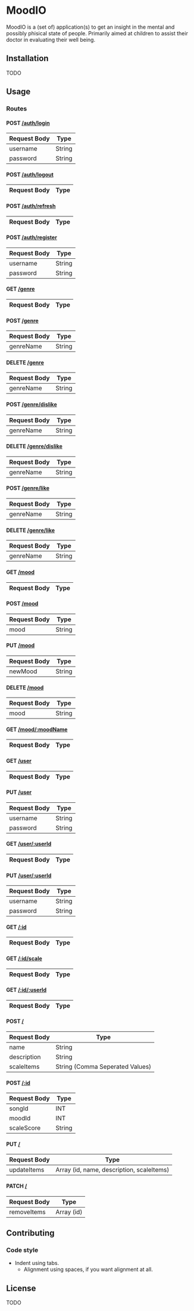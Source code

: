 # MoodIO
MoodIO is a (set of) application(s) to get an insight in the mental and
possibly phisical state of people. Primarily aimed at children to assist their
doctor in evaluating their well being.

## Installation
TODO

## Usage
### Routes
#### POST [/auth/login](https://mood-io.herokuapp.com/auth/login)
Request Body | Type
--- | ---
username | String
password | String

#### POST [/auth/logout](https://mood-io.herokuapp.com/auth/refresh)
Request Body | Type
--- | ---

#### POST [/auth/refresh](https://mood-io.herokuapp.com/auth/refresh)
Request Body | Type
--- | ---

#### POST [/auth/register](https://mood-io.herokuapp.com/auth/register)
Request Body | Type
--- | ---
username | String
password | String

#### GET [/genre](https://mood-io.herokuapp.com/genre/)
Request Body | Type
--- | ---

#### POST [/genre](https://mood-io.herokuapp.com/genre/add)
Request Body | Type
--- | ---
genreName | String

#### DELETE [/genre](https://mood-io.herokuapp.com/genre/remove)
Request Body | Type
--- | ---
genreName | String

#### POST [/genre/dislike](https://mood-io.herokuapp.com/genre/dislike)
Request Body | Type
--- | ---
genreName | String

#### DELETE [/genre/dislike](https://mood-io.herokuapp.com/genre/dislike)
Request Body | Type
--- | ---
genreName | String

#### POST [/genre/like](https://mood-io.herokuapp.com/genre/like)
Request Body | Type
--- | ---
genreName | String

#### DELETE [/genre/like](https://mood-io.herokuapp.com/genre/like)
Request Body | Type
--- | ---
genreName | String

#### GET [/mood](https://mood-io.herokuapp.com/mood/)
Request Body | Type
--- | ---

#### POST [/mood](https://mood-io.herokuapp.com/mood/add)
Request Body | Type
--- | ---
mood | String

#### PUT [/mood](https://mood-io.herokuapp.com/mood/update)
Request Body | Type
--- | ---
newMood | String

#### DELETE [/mood](https://mood-io.herokuapp.com/mood/remove)
Request Body | Type
--- | ---
mood | String

#### GET [/mood/:moodName](https://mood-io.herokuapp.com/mood/0)
Request Body | Type
--- | ---

#### GET [/user](https://mood-io.herokuapp.com/user/)
Request Body | Type
--- | ---

#### PUT [/user](https://mood-io.herokuapp.com/user/update)
Request Body | Type
--- | ---
username | String
password | String

#### GET [/user/:userId](https://mood-io.herokuapp.com/user/0)
Request Body | Type
--- | ---

#### PUT [/user/:userId](https://mood-io.herokuapp.com/user/update/0)
Request Body | Type
--- | ---
username | String
password | String

#### GET [/:id](https://mood-io.herokuapp.com/likerts/0)
Request Body | Type
--- | ---

#### GET [/:id/scale](https://mood-io.herokuapp.com/likerts/0/scale)
Request Body | Type
--- | ---

#### GET [/:id/:userId](https://mood-io.herokuapp.com/likerts/0/0)
Request Body | Type
--- | ---

#### POST [/](https://mood-io.herokuapp.com/likerts/)
Request Body | Type
--- | ---
name | String
description | String
scaleItems | String (Comma Seperated Values)

#### POST [/:id](https://mood-io.herokuapp.com/likerts/0)
Request Body | Type
--- | ---
songId | INT
moodId | INT
scaleScore | String

#### PUT [/](https://mood-io.herokuapp.com/likerts/)
Request Body | Type
--- | ---
updateItems | Array (id, name, description, scaleItems)

#### PATCH [/](https://mood-io.herokuapp.com/likerts/)
Request Body | Type
--- | ---
removeItems | Array (id)

## Contributing
### Code style
- Indent using tabs.
	- Alignment using spaces, if you want alignment at all.

## License
TODO

